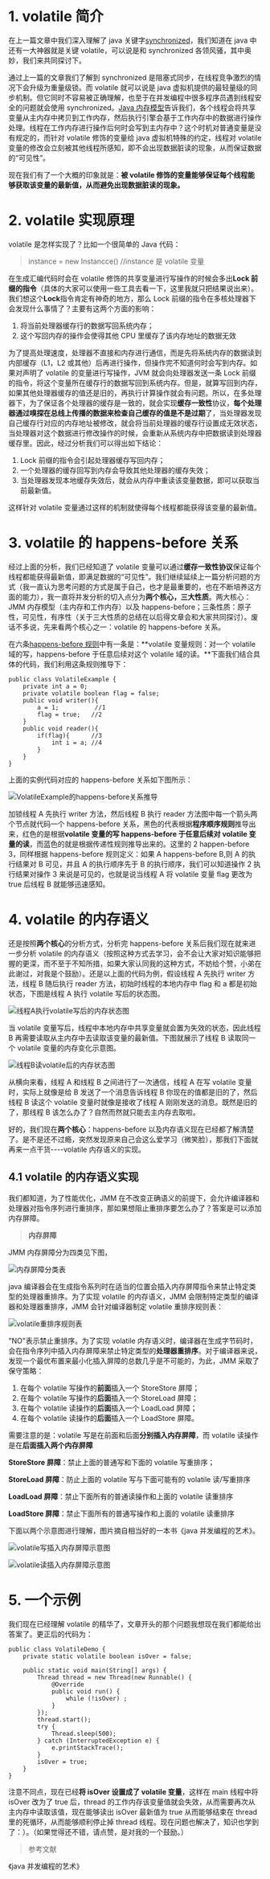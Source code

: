 # 1. volatile 简介

在上一篇文章中我们深入理解了 java 关键字[synchronized](https://juejin.im/post/5ae6dc04f265da0ba351d3ff)，我们知道在 java 中还有一大神器就是关键 volatile，可以说是和 synchronized 各领风骚，其中奥妙，我们来共同探讨下。

通过上一篇的文章我们了解到 synchronized 是阻塞式同步，在线程竞争激烈的情况下会升级为重量级锁。而 volatile 就可以说是 java 虚拟机提供的最轻量级的同步机制。但它同时不容易被正确理解，也至于在并发编程中很多程序员遇到线程安全的问题就会使用 synchronized。[Java 内存模型](https://juejin.im/post/5ae6d309518825673123fd0e)告诉我们，各个线程会将共享变量从主内存中拷贝到工作内存，然后执行引擎会基于工作内存中的数据进行操作处理。线程在工作内存进行操作后何时会写到主内存中？这个时机对普通变量是没有规定的，而针对 volatile 修饰的变量给 java 虚拟机特殊的约定，线程对 volatile 变量的修改会立刻被其他线程所感知，即不会出现数据脏读的现象，从而保证数据的“可见性”。

现在我们有了一个大概的印象就是：**被 volatile 修饰的变量能够保证每个线程能够获取该变量的最新值，从而避免出现数据脏读的现象。**

# 2. volatile 实现原理

volatile 是怎样实现了？比如一个很简单的 Java 代码：

> instance = new Instancce() //instance 是 volatile 变量

在生成汇编代码时会在 volatile 修饰的共享变量进行写操作的时候会多出**Lock 前缀的指令**（具体的大家可以使用一些工具去看一下，这里我就只把结果说出来）。我们想这个**Lock**指令肯定有神奇的地方，那么 Lock 前缀的指令在多核处理器下会发现什么事情了？主要有这两个方面的影响：

1. 将当前处理器缓存行的数据写回系统内存；
2. 这个写回内存的操作会使得其他 CPU 里缓存了该内存地址的数据无效

为了提高处理速度，处理器不直接和内存进行通信，而是先将系统内存的数据读到内部缓存（L1，L2 或其他）后再进行操作，但操作完不知道何时会写到内存。如果对声明了 volatile 的变量进行写操作，JVM 就会向处理器发送一条 Lock 前缀的指令，将这个变量所在缓存行的数据写回到系统内存。但是，就算写回到内存，如果其他处理器缓存的值还是旧的，再执行计算操作就会有问题。所以，在多处理器下，为了保证各个处理器的缓存是一致的，就会实现**缓存一致性**协议，**每个处理器通过嗅探在总线上传播的数据来检查自己缓存的值是不是过期**了，当处理器发现自己缓存行对应的内存地址被修改，就会将当前处理器的缓存行设置成无效状态，当处理器对这个数据进行修改操作的时候，会重新从系统内存中把数据读到处理器缓存里。因此，经过分析我们可以得出如下结论：

1. Lock 前缀的指令会引起处理器缓存写回内存；
2. 一个处理器的缓存回写到内存会导致其他处理器的缓存失效；
3. 当处理器发现本地缓存失效后，就会从内存中重读该变量数据，即可以获取当前最新值。

这样针对 volatile 变量通过这样的机制就使得每个线程都能获得该变量的最新值。

# 3. volatile 的 happens-before 关系

经过上面的分析，我们已经知道了 volatile 变量可以通过**缓存一致性协议**保证每个线程都能获得最新值，即满足数据的“可见性”。我们继续延续上一篇分析问题的方式（我一直认为思考问题的方式是属于自己，也才是最重要的，也在不断培养这方面的能力），我一直将并发分析的切入点分为**两个核心，三大性质**。两大核心：JMM 内存模型（主内存和工作内存）以及 happens-before；三条性质：原子性，可见性，有序性（关于三大性质的总结在以后得文章会和大家共同探讨）。废话不多说，先来看两个核心之一：volatile 的 happens-before 关系。

在六条[happens-before 规则](https://juejin.im/post/5ae6d309518825673123fd0e)中有一条是：**volatile 变量规则：对一个 volatile 域的写，happens-before 于任意后续对这个 volatile 域的读。**下面我们结合具体的代码，我们利用这条规则推导下：

    public class VolatileExample {
        private int a = 0;
        private volatile boolean flag = false;
        public void writer(){
            a = 1;          //1
            flag = true;   //2
        }
        public void reader(){
            if(flag){      //3
                int i = a; //4
            }
        }
    }

上面的实例代码对应的 happens-before 关系如下图所示：

![VolatileExample的happens-before关系推导](http://upload-images.jianshu.io/upload_images/2615789-c9c291d6c0b3e0f1.png?imageMogr2/auto-orient/strip%7CimageView2/2/w/1240)

加锁线程 A 先执行 writer 方法，然后线程 B 执行 reader 方法图中每一个箭头两个节点就代码一个 happens-before 关系，黑色的代表根据**程序顺序规则**推导出来，红色的是根据**volatile 变量的写 happens-before 于任意后续对 volatile 变量的读**，而蓝色的就是根据传递性规则推导出来的。这里的 2 happen-before 3，同样根据 happens-before 规则定义：如果 A happens-before B,则 A 的执行结果对 B 可见，并且 A 的执行顺序先于 B 的执行顺序，我们可以知道操作 2 执行结果对操作 3 来说是可见的，也就是说当线程 A 将 volatile 变量 flag 更改为 true 后线程 B 就能够迅速感知。

# 4. volatile 的内存语义

还是按照**两个核心**的分析方式，分析完 happens-before 关系后我们现在就来进一步分析 volatile 的内存语义（按照这种方式去学习，会不会让大家对知识能够把握的更深，而不至于不知所措，如果大家认同我的这种方式，不妨给个赞，小弟在此谢过，对我是个鼓励）。还是以上面的代码为例，假设线程 A 先执行 writer 方法，线程 B 随后执行 reader 方法，初始时线程的本地内存中 flag 和 a 都是初始状态，下图是线程 A 执行 volatile 写后的状态图。

![线程A执行volatile写后的内存状态图](http://upload-images.jianshu.io/upload_images/2615789-9e5098f09d5ad065.png?imageMogr2/auto-orient/strip%7CimageView2/2/w/1240)

当 volatile 变量写后，线程中本地内存中共享变量就会置为失效的状态，因此线程 B 再需要读取从主内存中去读取该变量的最新值。下图就展示了线程 B 读取同一个 volatile 变量的内存变化示意图。

![线程B读volatile后的内存状态图](http://upload-images.jianshu.io/upload_images/2615789-606771789255958f.png?imageMogr2/auto-orient/strip%7CimageView2/2/w/1240)

从横向来看，线程 A 和线程 B 之间进行了一次通信，线程 A 在写 volatile 变量时，实际上就像是给 B 发送了一个消息告诉线程 B 你现在的值都是旧的了，然后线程 B 读这个 volatile 变量时就像是接收了线程 A 刚刚发送的消息。既然是旧的了，那线程 B 该怎么办了？自然而然就只能去主内存去取啦。

好的，我们现在**两个核心**：happens-before 以及内存语义现在已经都了解清楚了。是不是还不过瘾，突然发现原来自己会这么爱学习（微笑脸），那我们下面就再来一点干货----volatile 内存语义的实现。

## 4.1 volatile 的内存语义实现

我们都知道，为了性能优化，JMM 在不改变正确语义的前提下，会允许编译器和处理器对指令序列进行重排序，那如果想阻止重排序要怎么办了？答案是可以添加内存屏障。

> **内存屏障**

JMM 内存屏障分为四类见下图，

![内存屏障分类表](http://upload-images.jianshu.io/upload_images/2615789-27cf04634cbdf284.png?imageMogr2/auto-orient/strip%7CimageView2/2/w/680)

java 编译器会在生成指令系列时在适当的位置会插入内存屏障指令来禁止特定类型的处理器重排序。为了实现 volatile 的内存语义，JMM 会限制特定类型的编译器和处理器重排序，JMM 会针对编译器制定 volatile 重排序规则表：

![volatile重排序规则表](http://upload-images.jianshu.io/upload_images/2615789-fa62c72e7ec4ccb0.png?imageMogr2/auto-orient/strip%7CimageView2/2/w/680)

"NO"表示禁止重排序。为了实现 volatile 内存语义时，编译器在生成字节码时，会在指令序列中插入内存屏障来禁止特定类型的**处理器重排序**。对于编译器来说，发现一个最优布置来最小化插入屏障的总数几乎是不可能的，为此，JMM 采取了保守策略：

1. 在每个 volatile 写操作的**前面**插入一个 StoreStore 屏障；
2. 在每个 volatile 写操作的**后面**插入一个 StoreLoad 屏障；
3. 在每个 volatile 读操作的**后面**插入一个 LoadLoad 屏障；
4. 在每个 volatile 读操作的**后面**插入一个 LoadStore 屏障。

需要注意的是：volatile 写是在前面和后面**分别插入内存屏障**，而 volatile 读操作是在**后面插入两个内存屏障**

**StoreStore 屏障**：禁止上面的普通写和下面的 volatile 写重排序；

**StoreLoad 屏障**：防止上面的 volatile 写与下面可能有的 volatile 读/写重排序

**LoadLoad 屏障**：禁止下面所有的普通读操作和上面的 volatile 读重排序

**LoadStore 屏障**：禁止下面所有的普通写操作和上面的 volatile 读重排序

下面以两个示意图进行理解，图片摘自相当好的一本书《java 并发编程的艺术》。

![volatile写插入内存屏障示意图](http://upload-images.jianshu.io/upload_images/2615789-a31dbae587e8a946.png?imageMogr2/auto-orient/strip%7CimageView2/2/w/620)

![volatile读插入内存屏障示意图](http://upload-images.jianshu.io/upload_images/2615789-dc628461898a66a6.png?imageMogr2/auto-orient/strip%7CimageView2/2/w/620)

# 5. 一个示例

我们现在已经理解 volatile 的精华了，文章开头的那个问题我想现在我们都能给出答案了。更正后的代码为：

    public class VolatileDemo {
        private static volatile boolean isOver = false;

        public static void main(String[] args) {
            Thread thread = new Thread(new Runnable() {
                @Override
                public void run() {
                    while (!isOver) ;
                }
            });
            thread.start();
            try {
                Thread.sleep(500);
            } catch (InterruptedException e) {
                e.printStackTrace();
            }
            isOver = true;
        }
    }

注意不同点，现在已经**将 isOver 设置成了 volatile 变量**，这样在 main 线程中将 isOver 改为了 true 后，thread 的工作内存该变量值就会失效，从而需要再次从主内存中读取该值，现在能够读出 isOver 最新值为 true 从而能够结束在 thread 里的死循环，从而能够顺利停止掉 thread 线程。现在问题也解决了，知识也学到了：）。（如果觉得还不错，请点赞，是对我的一个鼓励。）

> 参考文献

《java 并发编程的艺术》
